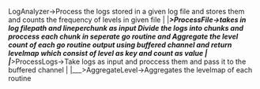 LogAnalyzer->Process the logs stored in a given log file and stores them and counts the frequency of levels in given file
|
|___>ProcessFile->takes in log filepath and lineperchunk as input
    Divide the logs into chunks and proccess each chunk in seperate go  routine and Aggregate the level count of each
    go routine output using buffered channel and return levelmap
    which consist of level as key and count as value
|
|___>ProcessLogs->Take logs as input and proccess them and pass it
    to the buffered channel
|
|___>AggregateLevel->Aggregates  the levelmap of each routine